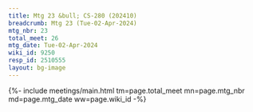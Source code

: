 ```yaml
---
title: Mtg 23 &bull; CS-280 (202410)
breadcrumb: Mtg 23 (Tue-02-Apr-2024)
mtg_nbr: 23
total_meet: 26
mtg_date: Tue-02-Apr-2024
wiki_id: 9250
resp_id: 2510555
layout: bg-image
---
```


{%- include meetings/main.html
    tm=page.total_meet
    mn=page.mtg_nbr
    md=page.mtg_date
    ww=page.wiki_id
-%}
